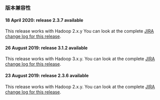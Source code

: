 ### 版本兼容性

#### 18 April 2020: release 2.3.7 available

This release works with Hadoop 2.x.y You can look at the complete [JIRA change log for this release](https://issues.apache.org/jira/secure/ReleaseNote.jspa?version=12346056&styleName=Text&projectId=12310843).

#### 26 August 2019: release 3.1.2 available

This release works with Hadoop 3.x.y. You can look at the complete [JIRA change log for this release](https://issues.apache.org/jira/secure/ReleaseNote.jspa?version=12344397&styleName=Html&projectId=12310843).

#### 23 August 2019: release 2.3.6 available

This release works with Hadoop 2.x.y. You can look at the complete [JIRA change log for this release](https://issues.apache.org/jira/secure/ReleaseNote.jspa?version=12345603&styleName=Text&projectId=12310843).